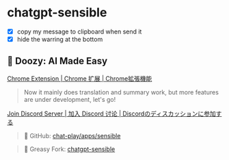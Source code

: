 # chatgpt-sensible

- [x] copy my message to clipboard when send it
- [x] hide the warring at the bottom

## 🦜 Doozy: AI Made Easy

[Chrome Extension | Chrome 扩展 | Chrome拡張機能](https://chromewebstore.google.com/detail/doozy-ai-made-easy/okifoaikfmpfcamplcfjkpdnhfodpkil)
> Now it mainly does translation and summary work, but more features are under development, let's go!

[Join Discord Server | 加入 Discord 讨论 | Discordのディスカッションに参加する](https://discord.gg/pwTKpnc2sF)

> 📝 GitHub: [chat-play/apps/sensible](https://github.com/mefengl/chat-play)

> 🍴 Greasy Fork: [chatgpt-sensible](https://greasyfork.org/scripts/460863)
